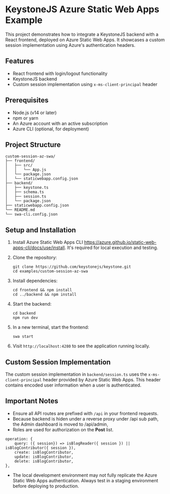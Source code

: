 # KeystoneJS Azure Static Web Apps Example

This project demonstrates how to integrate a KeystoneJS backend with a React frontend, deployed on Azure Static Web Apps. It showcases a custom session implementation using Azure's authentication headers.

## Features

- React frontend with login/logout functionality
- KeystoneJS backend
- Custom session implementation using `x-ms-client-principal` header

## Prerequisites

- Node.js (v14 or later)
- npm or yarn
- An Azure account with an active subscription
- Azure CLI (optional, for deployment)

## Project Structure

```
custom-session-az-swa/
├── frontend/
│   ├── src/
│   │   └── App.js
│   └── package.json
│   └── staticwebapp.config.json
├── backend/
│   ├── keystone.ts
│   ├── schema.ts
│   ├── session.ts
│   └── package.json
├── staticwebapp.config.json
└── README.md
└── swa-cli.config.json
```

## Setup and Installation
1. Install Azure Static Web Apps CLI https://azure.github.io/static-web-apps-cli/docs/use/install. It's required for local execution and testing.
2. Clone the repository:
   ```
   git clone https://github.com/keystonejs/keystone.git
   cd examples/custom-session-az-swa
   ```

3. Install dependencies:
   ```
   cd frontend && npm install
   cd ../backend && npm install
   ```

4. Start the backend:
   ```
   cd backend
   npm run dev
   ```

5. In a new terminal, start the frontend:
   ```
   swa start
   ```

7. Visit `http://localhost:4280` to see the application running locally.

## Custom Session Implementation

The custom session implementation in `backend/session.ts` uses the `x-ms-client-principal` header provided by Azure Static Web Apps. This header contains encoded user information when a user is authenticated.

## Important Notes

- Ensure all API routes are prefixed with `/api` in your frontend requests.
- Because backend is hiden under a reverse proxy under /api sub path,  the Admin dashboard is moved to /api/admin, 
- Roles are used for authorization on the **Post** list.
```
operation: {   
    query: ({ session}) => isBlogReader({ session }) || isBlogContributor({ session }),              
    create: isBlogContributor,
    update: isBlogContributor,
    delete: isBlogContributor,
},
```
- The local development environment may not fully replicate the Azure Static Web Apps authentication. Always test in a staging environment before deploying to production.

